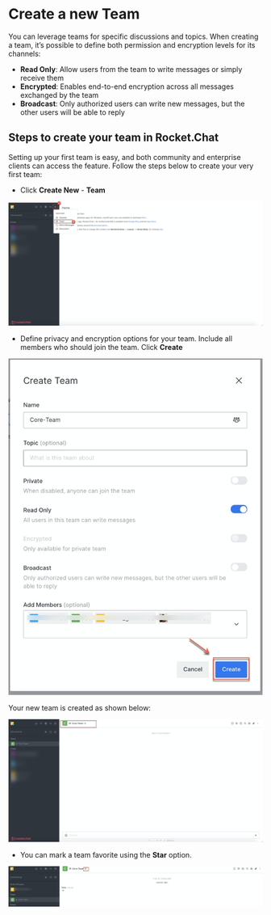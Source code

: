 # Create a new Team

You can leverage teams for specific discussions and topics. When creating a team, it’s possible to define both permission and encryption levels for its channels:

* **Read Only**: Allow users from the team to write messages or simply receive them
* **Encrypted**: Enables end-to-end encryption across all messages exchanged by the team
* **Broadcast**: Only authorized users can write new messages, but the other users will be able to reply

## **Steps to create your team in Rocket.Chat**

Setting up your first team is easy, and both community and enterprise clients can access the feature. Follow the steps below to create your very first team:

* Click **Create New** - **Team**

![](<../../../../.gitbook/assets/image (339).png>)

* Define privacy and encryption options for your team. Include all members who should join the team. Click **Create**

![](<../../../../.gitbook/assets/image (340).png>)

Your new team is created as shown below:

![](<../../../../.gitbook/assets/image (341).png>)

* You can mark a team favorite using the **Star** option.

![](<../../../../.gitbook/assets/image (349) (1) (1) (1) (1) (2) (2) (2) (2) (2) (1) (1) (1) (1) (2) (3).png>)
